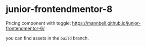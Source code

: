 # junior-frontendmentor-8
Pricing component with toggle: https://mannbell.github.io/junior-frontendmentor-6/

you can find assets in the `build` branch.
